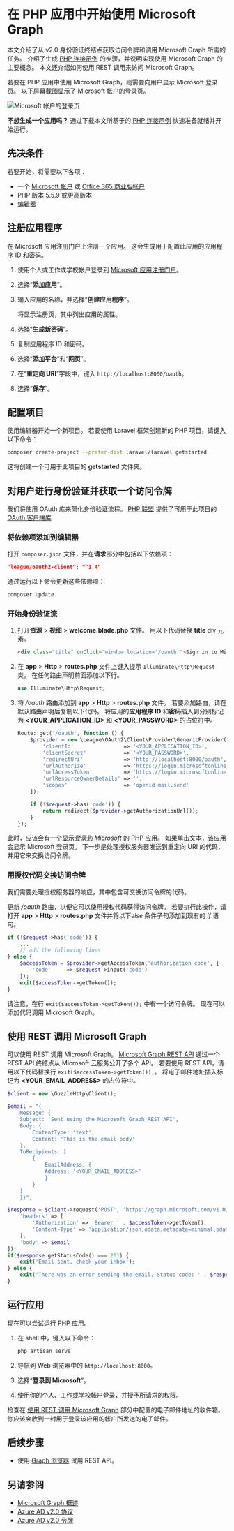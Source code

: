 # 在 PHP 应用中开始使用 Microsoft Graph

本文介绍了从 v2.0 身份验证终结点获取访问令牌和调用 Microsoft Graph 所需的任务。 介绍了生成 [PHP 连接示例](https://github.com/microsoftgraph/php-connect-rest-sample) 的步骤，并说明实现使用 Microsoft Graph 的主要概念。 本文还介绍如何使用 REST 调用来访问 Microsoft Graph。

若要在 PHP 应用中使用 Microsoft Graph，则需要向用户显示 Microsoft 登录页。 以下屏幕截图显示了 Microsoft 帐户的登录页。

![Microsoft 帐户的登录页](images/MicrosoftSignIn.png)

**不想生成一个应用吗？** 通过下载本文所基于的 [PHP 连接示例](https://github.com/microsoftgraph/php-connect-rest-sample) 快速准备就绪并开始运行。


## 先决条件

若要开始，将需要以下各项： 

- 一个 [Microsoft 帐户](https://www.outlook.com/) 或 [Office 365 商业版帐户](http://dev.office.com/devprogram)
- PHP 版本 5.5.9 或更高版本
- [编辑器](https://getcomposer.org/)


## 注册应用程序
在 Microsoft 应用注册门户上注册一个应用。 这会生成用于配置此应用的应用程序 ID 和密码。

1. 使用个人或工作或学校帐户登录到 [Microsoft 应用注册门户](https://apps.dev.microsoft.com/)。

2. 选择“**添加应用**”。

3. 输入应用的名称，并选择“**创建应用程序**”。 
    
   将显示注册页，其中列出应用的属性。

4. 选择“**生成新密码**”。

5. 复制应用程序 ID 和密码。

6. 选择“**添加平台**”和“**网页**”。

7. 在“**重定向 URI**”字段中，键入 `http://localhost:8000/oauth`。

8. 选择“**保存**”。


## 配置项目

使用编辑器开始一个新项目。 若要使用 Laravel 框架创建新的 PHP 项目，请键入以下命令：

```bash
composer create-project --prefer-dist laravel/laravel getstarted
```
 
这将创建一个可用于此项目的 **getstarted** 文件夹。

## 对用户进行身份验证并获取一个访问令牌
我们将使用 OAuth 库来简化身份验证流程。 [PHP 联盟](http://thephpleague.com/) 提供了可用于此项目的 [OAuth 客户端库](https://github.com/thephpleague/oauth2-client)

### 将依赖项添加到编辑器

打开 `composer.json` 文件，并在**请求**部分中包括以下依赖项：

```json
"league/oauth2-client": "^1.4"
```

通过运行以下命令更新这些依赖项：

```bash
composer update
```

### 开始身份验证流

1. 打开**资源** > **视图** >  **welcome.blade.php** 文件。 用以下代码替换 **title** div 元素。
    ```html
    <div class="title" onClick="window.location='/oauth'">Sign in to Microsoft</div>
    ```
    
2. 在 **app** > **Http** > **routes.php** 文件上键入提示 `Illuminate\Http\Request` 类。 在任何路由声明前面添加以下行。
    ```php
    use Illuminate\Http\Request;
    ```
    
3. 将 */oauth* 路由添加到 **app** > **Http** > **routes.php** 文件。 若要添加路由，请在默认路由声明后复制以下代码。 将应用的**应用程序 ID** 和**密码**插入到分别标记为 **\<YOUR_APPLICATION_ID\>** 和 **\<YOUR_PASSWORD\>** 的占位符中。
    ```php
    Route::get('/oauth', function () {
        $provider = new \League\OAuth2\Client\Provider\GenericProvider([
            'clientId'                => '<YOUR_APPLICATION_ID>',
            'clientSecret'            => '<YOUR_PASSWORD>',
            'redirectUri'             => 'http://localhost:8000/oauth',
            'urlAuthorize'            => 'https://login.microsoftonline.com/common/oauth2/v2.0/authorize',
            'urlAccessToken'          => 'https://login.microsoftonline.com/common/oauth2/v2.0/token',
            'urlResourceOwnerDetails' => '',
            'scopes'                  => 'openid mail.send'
        ]);

        if (!$request->has('code')) {
            return redirect($provider->getAuthorizationUrl());
        }
    });
    ```
    
此时，应该会有一个显示*登录到 Microsoft* 的 PHP 应用。 如果单击文本，该应用会显示 Microsoft 登录页。 下一步是处理授权服务器发送到重定向 URI 的代码，并用它来交换访问令牌。

### 用授权代码交换访问令牌

我们需要处理授权服务器的响应，其中包含可交换访问令牌的代码。

更新 */oauth* 路由，以便它可以使用授权代码获得访问令牌。 若要执行此操作，请打开 **app** > **Http** > **routes.php** 文件并将以下*else* 条件子句添加到现有的 *if* 语句。

```php
if (!$request->has('code')) {
    ...
    // add the following lines
} else {
    $accessToken = $provider->getAccessToken('authorization_code', [
        'code'     => $request->input('code')
    ]);
    exit($accessToken->getToken());
}
```
    
请注意，在行 `exit($accessToken->getToken());` 中有一个访问令牌。 现在可以添加代码调用 Microsoft Graph。 

## 使用 REST 调用 Microsoft Graph
可以使用 REST 调用 Microsoft Graph。 [Microsoft Graph REST API](http://graph.microsoft.io/docs) 通过一个 REST API 终结点从 Microsoft 云服务公开了多个 API。 若要使用 REST API，请用以下代码替换行 `exit($accessToken->getToken());`。 将电子邮件地址插入标记为 **\<YOUR_EMAIL_ADDRESS\>** 的占位符中。

```php
$client = new \GuzzleHttp\Client();

$email = "{
    Message: {
    Subject: 'Sent using the Microsoft Graph REST API',
    Body: {
        ContentType: 'text',
        Content: 'This is the email body'
    },
    ToRecipients: [
        {
            EmailAddress: {
            Address: '<YOUR_EMAIL_ADDRESS>'
            }
        }
    ]
    }}";

$response = $client->request('POST', 'https://graph.microsoft.com/v1.0/me/sendmail', [
    'headers' => [
        'Authorization' => 'Bearer ' . $accessToken->getToken(),
        'Content-Type' => 'application/json;odata.metadata=minimal;odata.streaming=true'
    ],
    'body' => $email
]);
if($response.getStatusCode() === 201) {
    exit('Email sent, check your inbox');
} else {
    exit('There was an error sending the email. Status code: ' . $response.getStatusCode());
}
```

## 运行应用
现在可以尝试运行 PHP 应用。

1. 在 shell 中，键入以下命令：
    ```bash
    php artisan serve
    ```
    
2. 导航到 Web 浏览器中的 `http://localhost:8000`。
3. 选择“**登录到 Microsoft**”。
4. 使用你的个人、工作或学校帐户登录，并授予所请求的权限。

检查在 [使用 REST 调用 Microsoft Graph](#call-the-microsoft-graph-using-rest) 部分中配置的电子邮件地址的收件箱。 你应该会收到一封用于登录该应用的帐户所发送的电子邮件。

## 后续步骤
- 使用 [Graph 浏览器](https://graph.microsoft.io/graph-explorer) 试用 REST API。


## 另请参阅
* [Microsoft Graph 概述](http://graph.microsoft.io/docs)
* [Azure AD v2.0 协议](https://azure.microsoft.com/en-us/documentation/articles/active-directory-v2-protocols/)
* [Azure AD v2.0 令牌](https://azure.microsoft.com/en-us/documentation/articles/active-directory-v2-tokens/)
